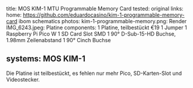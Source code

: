 title: MOS KIM-1 MTU Programmable Memory Card
tested: original
links:
    home: https://github.com/eduardocasino/kim-1-programmable-memory-card
    ibom
    schematics
photos:
    kim-1-programmable-memory.png: Render
    IMG_6243.jpeg: Platine
components:
    1 Platine, teilbestückt €19
    1 Jumper
    1 Raspberry Pi Pico W
    1 SD Card Slot SMD
    1 90° D-Sub-15-HD Buchse, 1.98mm Zeilenabstand
    1 90° Cinch Buchse

systems:
    MOS KIM-1
---
Die Platine ist teilbestückt, es fehlen nur mehr Pico, SD-Karten-Slot und Videostecker.
